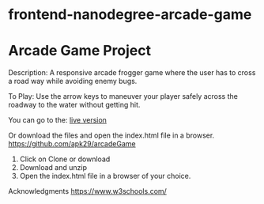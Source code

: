 frontend-nanodegree-arcade-game
===============================
# Arcade Game Project
Description:
A responsive arcade frogger game where the user has to cross a road way while avoiding enemy bugs.

To Play:
Use the arrow keys to maneuver your player safely across the roadway to the water without getting hit. 

You can go to the:
[live version](https://apk29.github.io/arcadeGame/)

Or download the files and open the index.html file in a browser. 
https://github.com/apk29/arcadeGame

1. Click on Clone or download
2. Download and unzip
3. Open the index.html file in a browser of your choice.

Acknowledgments
https://www.w3schools.com/
